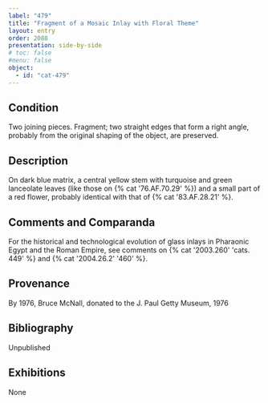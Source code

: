 ```yaml
---
label: "479"
title: "Fragment of a Mosaic Inlay with Floral Theme"
layout: entry
order: 2088
presentation: side-by-side
# toc: false
#menu: false 
object:
  - id: "cat-479"
---
```


## Condition

Two joining pieces. Fragment; two straight edges that form a right angle, probably from the original shaping of the object, are preserved.

## Description

On dark blue matrix, a central yellow stem with turquoise and green lanceolate leaves (like those on {% cat '76.AF.70.29' %}) and a small part of a red flower, probably identical with that of {% cat '83.AF.28.21' %}.

## Comments and Comparanda

For the historical and technological evolution of glass inlays in Pharaonic Egypt and the Roman Empire, see comments on {% cat '2003.260' 'cats. 449' %} and {% cat '2004.26.2' '460' %}.

## Provenance

By 1976, Bruce McNall, donated to the J. Paul Getty Museum, 1976

## Bibliography

Unpublished

## Exhibitions

None
